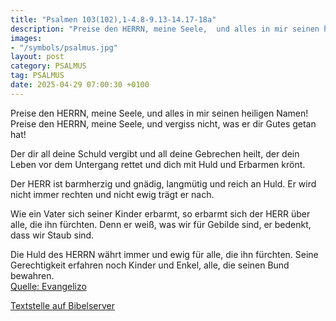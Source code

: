 ```yaml
---
title: "Psalmen 103(102),1-4.8-9.13-14.17-18a"
description: "Preise den HERRN, meine Seele,  und alles in mir seinen heiligen Namen! Preise den HERRN, meine Seele,  und vergiss nicht, was er dir Gutes getan hat!  Der dir all deine Schuld vergibt  und all deine Gebrechen heilt, der dein Leben vor dem Untergang rettet  und dich mit Huld ...."
images:
- "/symbols/psalmus.jpg"
layout: post
category: PSALMUS
tag: PSALMUS
date: 2025-04-29 07:00:30 +0100
---
```

Preise den HERRN, meine Seele, 
und alles in mir seinen heiligen Namen!
Preise den HERRN, meine Seele, 
und vergiss nicht, was er dir Gutes getan hat!

Der dir all deine Schuld vergibt 
und all deine Gebrechen heilt,
der dein Leben vor dem Untergang rettet 
und dich mit Huld und Erbarmen krönt.<!--more-->

Der HERR ist barmherzig und gnädig, 
langmütig und reich an Huld.
Er wird nicht immer rechten 
und nicht ewig trägt er nach.

Wie ein Vater sich seiner Kinder erbarmt, 
so erbarmt sich der HERR über alle, die ihn fürchten.
Denn er weiß, was wir für Gebilde sind, 
er bedenkt, dass wir Staub sind.

Die Huld des HERRN währt immer und ewig 
für alle, die ihn fürchten. 
Seine Gerechtigkeit erfahren noch Kinder und Enkel,
alle, die seinen Bund bewahren.<br>
[Quelle: Evangelizo](https://evangeliumtagfuertag.org/DE/gospel)

[Textstelle auf Bibelserver](https://www.bibleserver.com/EU/ps103(102),1-4.8-9.13-14.17-18a)
